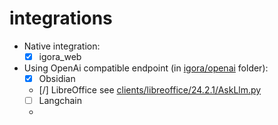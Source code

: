 # integrations

- Native integration: 
    - [x] igora_web

- Using OpenAi compatible endpoint (in [igora/openai](https://github.com/scenaristeur/igora/tree/main/openai) folder):
    - [x] Obsidian
    - [/] LibreOffice see [clients/libreoffice/24.2.1/AskLlm.py](clients/libreoffice/24.2.1/AskLlm.py)
    - [ ] Langchain
    - 